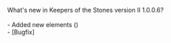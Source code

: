 What's new in Keepers of the Stones version II 1.0.0.6?<br />
<br />- Added new elements ()
<br />- [Bugfix] 